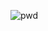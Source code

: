 
![pwd](https://user-images.githubusercontent.com/55308795/192943687-80fad4bf-84f0-4ad7-a809-385da56740ab.png)
